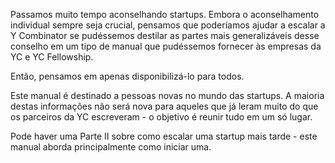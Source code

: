 Passamos muito tempo aconselhando startups. Embora o aconselhamento individual sempre seja crucial, pensamos que poderíamos ajudar a escalar a Y Combinator se pudéssemos destilar as partes mais generalizáveis desse conselho em um tipo de manual que pudéssemos fornecer às empresas da YC e YC Fellowship.

Então, pensamos em apenas disponibilizá-lo para todos.

Este manual é destinado a pessoas novas no mundo das startups. A maioria destas informações não será nova para aqueles que já leram muito do que os parceiros da YC escreveram - o objetivo é reunir tudo em um só lugar.

Pode haver uma Parte II sobre como escalar uma startup mais tarde - este manual aborda principalmente como iniciar uma.
